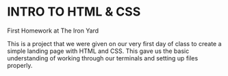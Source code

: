 INTRO TO HTML & CSS
=============

First Homework at The Iron Yard

This is a project that we were given on our very first day of class to create a simple landing page with HTML and CSS. This gave us the basic understanding of working through our terminals and setting up files properly.
